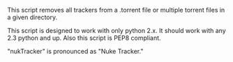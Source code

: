 This script removes all trackers from a .torrent file or multiple torrent files in a given directory.

This script is designed to work with only python 2.x. It should work with any 2.3 python and up. Also this script is PEP8 compliant. 

"nukTracker" is pronounced as "Nuke Tracker."
